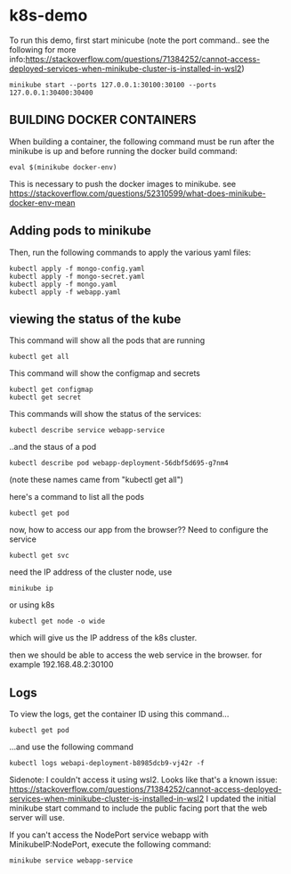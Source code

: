 # k8s-demo
To run this demo, first start minicube (note the port command.. see the following for more info:https://stackoverflow.com/questions/71384252/cannot-access-deployed-services-when-minikube-cluster-is-installed-in-wsl2)
```
minikube start --ports 127.0.0.1:30100:30100 --ports 127.0.0.1:30400:30400
```

## BUILDING DOCKER CONTAINERS
When building a container, the following command must be run after the minikube is up and before running the docker build command:
```
eval $(minikube docker-env)
```
This is necessary to push the docker images to minikube. see https://stackoverflow.com/questions/52310599/what-does-minikube-docker-env-mean

## Adding pods to minikube

Then, run the following commands to apply the various yaml files:
```
kubectl apply -f mongo-config.yaml
kubectl apply -f mongo-secret.yaml
kubectl apply -f mongo.yaml
kubectl apply -f webapp.yaml
```

## viewing the status of the kube
This command will show all the pods that are running
```
kubectl get all
```
This command will show the configmap and secrets
```
kubectl get configmap
kubectl get secret
```
This commands will show the status of the services:
```
kubectl describe service webapp-service
```
..and the staus of a pod
```
kubectl describe pod webapp-deployment-56dbf5d695-g7nm4
```
(note these names came from "kubectl get all")

here's a command to list all the pods
```
kubectl get pod
```
now, how to access our app from the browser?? Need to configure the service
```
kubectl get svc
```
need the IP address of the cluster node, use
```
minikube ip
```
or using k8s
```
kubectl get node -o wide
```
which will give us the IP address of the k8s cluster.

then we should be able to access the web service in the browser. for example 192.168.48.2:30100

## Logs
To view the logs, get the container ID  using this command...
```
kubectl get pod
```
...and use the following command
```
kubectl logs webapi-deployment-b8985dcb9-vj42r -f
```

Sidenote: I couldn't access it using wsl2. Looks like that's a known issue: https://stackoverflow.com/questions/71384252/cannot-access-deployed-services-when-minikube-cluster-is-installed-in-wsl2
I updated the initial minikube start command to include the public facing port that the web server will use.



If you can't access the NodePort service webapp with MinikubeIP:NodePort, execute the following command:
```
minikube service webapp-service
```
